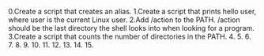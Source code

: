 0.Create a script that creates an alias.
1.Create a script that prints hello user, where user is the current Linux user.
2.Add /action to the PATH. /action should be the last directory the shell looks into when looking for a program.
3.Create a script that counts the number of directories in the PATH.
4.
5.
6.
7.
8.
9.
10.
11.
12.
13.
14.
15.

